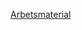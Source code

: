 [Arbetsmaterial](https://docs.google.com/document/d/185NY19CiV6exHt7XMrquQkMTNFpGubGYEII6w_WaRWw/edit?usp=sharing)
